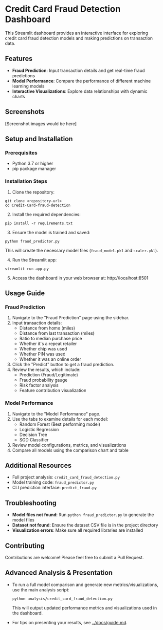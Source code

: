 # Credit Card Fraud Detection Dashboard

This Streamlit dashboard provides an interactive interface for exploring credit card fraud detection models and making predictions on transaction data.

## Features

- **Fraud Prediction**: Input transaction details and get real-time fraud predictions
- **Model Performance**: Compare the performance of different machine learning models
- **Interactive Visualizations**: Explore data relationships with dynamic charts

## Screenshots

[Screenshot images would be here]

## Setup and Installation

### Prerequisites

- Python 3.7 or higher
- pip package manager

### Installation Steps

1. Clone the repository:
```
git clone <repository-url>
cd Credit-Card-fraud-detection
```

2. Install the required dependencies:
```
pip install -r requirements.txt
```

3. Ensure the model is trained and saved:
```
python fraud_predictor.py
```
This will create the necessary model files (`fraud_model.pkl` and `scaler.pkl`).

4. Run the Streamlit app:
```
streamlit run app.py
```

5. Access the dashboard in your web browser at: http://localhost:8501

## Usage Guide

### Fraud Prediction

1. Navigate to the "Fraud Prediction" page using the sidebar.
2. Input transaction details:
   - Distance from home (miles)
   - Distance from last transaction (miles)
   - Ratio to median purchase price
   - Whether it's a repeat retailer
   - Whether chip was used
   - Whether PIN was used
   - Whether it was an online order
3. Click the "Predict" button to get a fraud prediction.
4. Review the results, which include:
   - Prediction (Fraud/Legitimate)
   - Fraud probability gauge
   - Risk factor analysis
   - Feature contribution visualization

### Model Performance

1. Navigate to the "Model Performance" page.
2. Use the tabs to examine details for each model:
   - Random Forest (Best performing model)
   - Logistic Regression
   - Decision Tree
   - SGD Classifier
3. Review model configurations, metrics, and visualizations
4. Compare all models using the comparison chart and table

## Additional Resources

- Full project analysis: `credit_card_fraud_detection.py`
- Model training code: `fraud_predictor.py`
- CLI prediction interface: `predict_fraud.py`

## Troubleshooting

- **Model files not found**: Run `python fraud_predictor.py` to generate the model files
- **Dataset not found**: Ensure the dataset CSV file is in the project directory
- **Visualization errors**: Make sure all required libraries are installed

## Contributing

Contributions are welcome! Please feel free to submit a Pull Request.

## Advanced Analysis & Presentation

- To run a full model comparison and generate new metrics/visualizations, use the main analysis script:
  ```
  python analysis/credit_card_fraud_detection.py
  ```
  This will output updated performance metrics and visualizations used in the dashboard.

- For tips on presenting your results, see [../docs/guide.md](guide.md). 